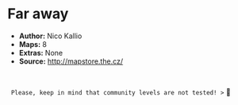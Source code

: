 # Far away

- **Author:** Nico Kallio
- **Maps:** 8
- **Extras:** None
- **Source:** http://mapstore.the.cz/

<br>

` Please, keep in mind that community levels are not tested! >`  :chicken: